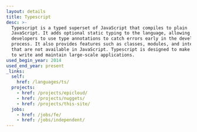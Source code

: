 ```yaml
---
layout: details
title: Typescript
desc: >-
  Typescript is a typed superset of JavaScript that compiles to plain
  JavaScript. It adds optional static typing to the language, allowing
  developers to use type annotations to catch errors early in the development
  process. It also provides features such as classes, modules, and interfaces
  that are not available in JavaScript. Typescript is designed to make it easier
  to write and maintain large-scale applications.
used_begin_year: 2014
used_end_year: present
_links:
  self:
    href: /languages/ts/
  projects:
    - href: /projects/epicloud/
    - href: /projects/nuggets/
    - href: /projects/this-site/
  jobs:
    - href: /jobs/fe/
    - href: /jobs/independent/
---
```

